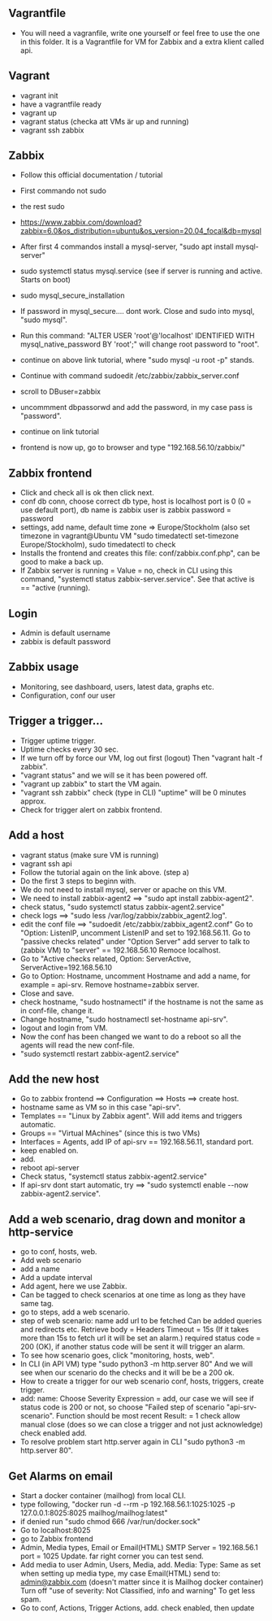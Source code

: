 ## Vagrantfile
- You will need a vagranfile, write one yourself or feel free to use the one in this folder.
    It is a Vagrantfile for VM for Zabbix and a extra klient called api.

## Vagrant
- vagrant init
- have a vagrantfile ready
- vagrant up
- vagrant status (checka att VMs är up and running)
- vagrant ssh zabbix


## Zabbix
- Follow this official documentation / tutorial
- First commando not sudo
- the rest sudo
- https://www.zabbix.com/download?zabbix=6.0&os_distribution=ubuntu&os_version=20.04_focal&db=mysql 
- After first 4 commandos install a mysql-server, "sudo apt install mysql-server"
- sudo systemctl status mysql.service (see if server is running and active. Starts on boot)
- sudo mysql_secure_installation
- If password in mysql_secure.... dont work. Close and sudo into mysql, "sudo mysql".
- Run this command: "ALTER USER 'root'@'localhost' IDENTIFIED WITH mysql_native_password BY 'root';" will change root password to
    "root".
- continue on above link tutorial, where "sudo mysql -u root -p" stands.

- Continue with command sudoedit /etc/zabbix/zabbix_server.conf
- scroll to DBuser=zabbix
- uncommment dbpassorwd and add the password, in my case pass is "password".
- continue on link tutorial
- frontend is now up, go to browser and type "192.168.56.10/zabbix/"

## Zabbix frontend
- Click and check all is ok then click next.
- conf db conn, choose correct db type, host is localhost
    port is 0 (0 = use default port), db name is zabbix user is zabbix
    password = password
- settings, add name, default time zone => Europe/Stockholm (also set timezone in vagrant@Ubuntu VM "sudo timedatectl set-timezone Europe/Stockholm), sudo timedatectl to check 
- Installs the frontend and creates this file: conf/zabbix.conf.php", can be good to make a back up.
- If Zabbix server is running = Value = no, check in CLI using this command, "systemctl status zabbix-server.service".
    See that active is == "active (running).

## Login
- Admin is default username
- zabbix is default password

## Zabbix usage
- Monitoring, see dashboard, users, latest data, graphs etc.
- Configuration, conf our user

## Trigger a trigger...
- Trigger uptime trigger.
- Uptime checks every 30 sec.
- If we turn off by force our VM, log out first (logout) Then "vagrant halt -f zabbix".
- "vagrant status" and we will se it has been powered off.
- "vagrant up zabbix" to start the VM again.
- "vagrant ssh zabbix" check (type in CLI) "uptime" will be 0 minutes approx.
- Check for trigger alert on zabbix frontend.


## Add a host
- vagrant status (make sure VM is running)
- vagrant ssh api
- Follow the tutorial again on the link above. (step a)
- Do the first 3 steps to beginn with.
- We do not need to install mysql, server or apache on this VM.
- We need to install zabbix-agent2 ==> "sudo apt install zabbix-agent2".
- check status, "sudo systemctl status zabbix-agent2.service"
- check logs ==> "sudo less /var/log/zabbix/zabbix_agent2.log".
- edit the conf file ==> "sudoedit /etc/zabbix/zabbix_agent2.conf"
    Go to "Option: ListenIP, uncomment ListenIP and set to 192.168.56.11.
    Go to "passive checks related" under "Option Server" add server to talk to (zabbix VM) to "server" == 192.168.56.10
    Remoce localhost.
- Go to "Active checks related, Option: ServerActive, ServerActive=192.168.56.10
- Go to Option: Hostname, uncomment Hostname and add a name, for example = api-srv. Remove hostname=zabbix server.
- Close and save.
- check hostname, "sudo hostnamectl" if the hostname is not the same as in conf-file, change it.
- Change hostname, "sudo hostnamectl set-hostname api-srv".
- logout and login from VM.
- Now the conf has been changed we want to do a reboot so all the agents will read the new conf-file.
- "sudo systemctl restart zabbix-agent2.service"

## Add the new host
- Go to zabbix frontend ==> Configuration ==> Hosts ==> create host.
- hostname same as VM so in this case "api-srv".
- Templates == "Linux by Zabbix agent". Will add items and triggers automatic.
- Groups == "Virtual MAchines" (since this is two VMs)
- Interfaces = Agents, add IP of api-srv == 192.168.56.11, standard port.
- keep enabled on.
- add.
- reboot api-server
- Check status, "systemctl status zabbix-agent2.service"
- If api-srv dont start automatic, try ==> "sudo systemctl enable --now zabbix-agent2.service".

## Add a web scenario, drag down and monitor a http-service
- go to conf, hosts, web.
- Add web scenario
- add a name
- Add a update interval
- Add agent, here we use Zabbix.
- Can be tagged to check scenarios at one time as long as they have same tag.
- go to steps, add a web scenario.
- step of web scenario:
    name
    add url to be fetched
    Can be added queries and redirects etc.
    Retrieve body = Headers
    Timeout = 15s (If it takes more than 15s to fetch url it will be set an alarm.)
    required status code = 200 (OK), if  another status code will be sent it will trigger an alarm.
- To see how scenario goes, click "monitoring, hosts, web".
- In CLI (in API VM) type "sudo python3 -m http.server 80" And we will see when our scenario do the checks and it will be
    be a 200 ok.
- How to create a trigger for our web scenario
    conf, hosts, triggers, create trigger.
- add:
    name: 
    Choose Severity
    Expression = add, our case we will see if status code is 200 or not, so choose "Failed step of scenario "api-srv-scenario".
        Function should be most recent
        Result: = 1
    check allow manual close (does so we can close a trigger and not just acknowledge)
    check enabled
    add.
- To resolve problem start http.server again in CLI "sudo python3 -m http.server 80".

## Get Alarms on email
- Start a docker container (mailhog) from local CLI.
- type following, "docker run -d --rm -p 192.168.56.1:1025:1025 -p 127.0.0.1:8025:8025 mailhog/mailhog:latest"
- if denied run "sudo chmod 666 /var/run/docker.sock"
- Go to localhost:8025
- go to Zabbix frontend
- Admin, Media types, Email or Email(HTML)
    SMTP Server = 192.168.56.1
    port = 1025
    Update.
    far right corner you can test send.
- Add media to user
    Admin, Users, Media, add.
        Media:
        Type: Same as set when setting up media type, my case Email(HTML)
        send to: admin@zabbix.com (doesn't matter since it is Mailhog docker container)
        Turn off "use of severity: Not Classified, info and warning" To get less spam.
- Go to conf, Actions, Trigger Actions, add.
    check enabled, then update

